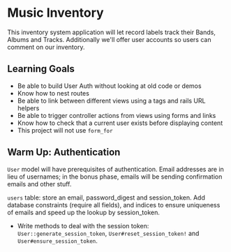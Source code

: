 # Music Inventory

This inventory system application will let record labels track their Bands, Albums and Tracks. Additionally we'll offer user accounts so users can comment on our inventory.

## Learning Goals

* Be able to build User Auth without looking at old code or demos
* Know how to nest routes
* Be able to link between different views using a tags and rails URL helpers
* Be able to trigger controller actions from views using forms and links
* Know how to check that a current user exists before displaying content
* This project will not use ```form_for```

## Warm Up: Authentication

```User``` model will have prerequisites of authentication. Email addresses are in lieu of usernames; in the bonus phase, emails will be sending confirmation emails and other stuff.

```users``` table:  store an email, password_digest and session_token. Add database constraints (require all fields), and indices to ensure uniqueness of emails and speed up the lookup by session_token.

* Write methods to deal with the session token: ```User::generate_session_token```, ```User#reset_session_token!``` and ```User#ensure_session_token```.